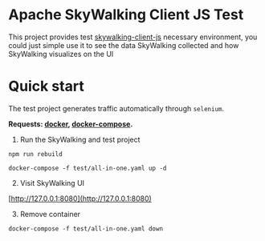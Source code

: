 Apache SkyWalking Client JS Test
==========

This project provides test [skywalking-client-js](https://github.com/apache/skywalking-client-js) necessary environment, you could just simple use it to see the data SkyWalking collected and how SkyWalking visualizes on the UI

# Quick start

The test project generates traffic automatically through `selenium`.

**Requests: [docker](https://docs.docker.com/install/), [docker-compose](https://docs.docker.com/compose/install/).**

1. Run the SkyWalking and test project

```shell script
npm run rebuild

docker-compose -f test/all-in-one.yaml up -d
```

2. Visit SkyWalking UI

[http://127.0.0.1:8080](http://127.0.0.1:8080)


3. Remove container

```shell script
docker-compose -f test/all-in-one.yaml down
```